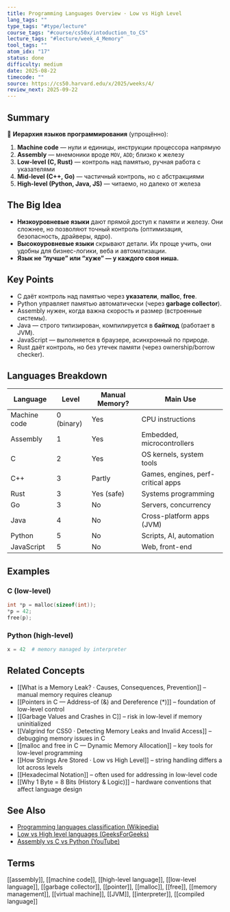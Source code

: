 ```yaml
---
title: Programming Languages Overview · Low vs High Level
lang_tags: ""
type_tags: "#type/lecture"
course_tags: "#course/cs50x/intoduction_to_CS"
lecture_tags: "#lecture/week_4_Memory"
tool_tags: ""
atom_idx: "17"
status: done
difficulty: medium
date: 2025-08-22
timecode: ""
source: https://cs50.harvard.edu/x/2025/weeks/4/
review_next: 2025-09-22
---
```


## Summary

🧬 **Иерархия языков программирования** (упрощённо):

1. **Machine code** — нули и единицы, инструкции процессора напрямую
2. **Assembly** — мнемоники вроде `MOV`, `ADD`; близко к железу
3. **Low-level (C, Rust)** — контроль над памятью, ручная работа с указателями
4. **Mid-level (C++, Go)** — частичный контроль, но с абстракциями
5. **High-level (Python, Java, JS)** — читаемо, но далеко от железа

## The Big Idea

- **Низкоуровневые языки** дают прямой доступ к памяти и железу. Они сложнее, но позволяют точный контроль (оптимизация, безопасность, драйверы, ядро).
- **Высокоуровневые языки** скрывают детали. Их проще учить, они удобны для бизнес-логики, веба и автоматизации.
- **Язык не “лучше” или “хуже” — у каждого своя ниша.**

## Key Points

- C даёт контроль над памятью через **указатели**, **malloc**, **free**.
- Python управляет памятью автоматически (через **garbage collector**).
- Assembly нужен, когда важна скорость и размер (встроенные системы).
- Java — строго типизирован, компилируется в **байткод** (работает в JVM).
- JavaScript — выполняется в браузере, асинхронный по природе.
- Rust даёт контроль, но без утечек памяти (через ownership/borrow checker).

## Languages Breakdown

| Language      | Level       | Manual Memory? | Main Use                            |
|---------------|-------------|----------------|-------------------------------------|
| Machine code  | 0 (binary)  | Yes            | CPU instructions                    |
| Assembly      | 1           | Yes            | Embedded, microcontrollers          |
| C             | 2           | Yes            | OS kernels, system tools            |
| C++           | 3           | Partly         | Games, engines, perf-critical apps  |
| Rust          | 3           | Yes (safe)     | Systems programming                 |
| Go            | 3           | No             | Servers, concurrency                |
| Java          | 4           | No             | Cross-platform apps (JVM)           |
| Python        | 5           | No             | Scripts, AI, automation             |
| JavaScript    | 5           | No             | Web, front-end                      |

## Examples

### C (low-level)
```c
int *p = malloc(sizeof(int));
*p = 42;
free(p);
```

### Python (high-level)
```python
x = 42  # memory managed by interpreter
```

## Related Concepts

- [[What is a Memory Leak? · Causes, Consequences, Prevention]] – manual memory requires cleanup
- [[Pointers in C — Address-of (&) and Dereference (*)]] – foundation of low-level control
- [[Garbage Values and Crashes in C]] – risk in low-level if memory uninitialized
- [[Valgrind for CS50 · Detecting Memory Leaks and Invalid Access]] – debugging memory issues in C
- [[malloc and free in C — Dynamic Memory Allocation]] – key tools for low-level programming
- [[How Strings Are Stored · Low vs High Level]] – string handling differs a lot across levels
- [[Hexadecimal Notation]] – often used for addressing in low-level code
- [[Why 1 Byte = 8 Bits (History & Logic)]] – hardware conventions that affect language design

## See Also

- [Programming languages classification (Wikipedia)](https://en.wikipedia.org/wiki/Programming_language_classification)
- [Low vs High level languages (GeeksForGeeks)](https://www.geeksforgeeks.org/difference-between-high-level-and-low-level-language/)
- [Assembly vs C vs Python (YouTube)](https://www.youtube.com/watch?v=QzhlfbG6icY)

## Terms

[[assembly]], [[machine code]], [[high-level language]], [[low-level language]], [[garbage collector]], [[pointer]], [[malloc]], [[free]], [[memory management]], [[virtual machine]], [[JVM]], [[interpreter]], [[compiled language]]
